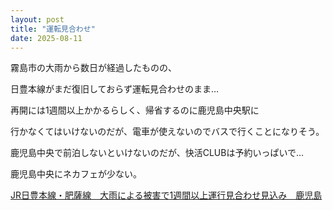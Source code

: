 ```yaml
---
layout: post
title: "運転見合わせ"
date: 2025-08-11
---
```


霧島市の大雨から数日が経過したものの、

日豊本線がまだ復旧しておらず運転見合わせのまま…

再開には1週間以上かかるらしく、帰省するのに鹿児島中央駅に

行かなくてはいけないのだが、電車が使えないのでバスで行くことになりそう。

鹿児島中央で前泊しないといけないのだが、快活CLUBは予約いっぱいで…

鹿児島中央にネカフェが少ない。

[JR日豊本線・肥薩線　大雨による被害で1週間以上運行見合わせ見込み　鹿児島](https://newsdig.tbs.co.jp/articles/-/2099998)


